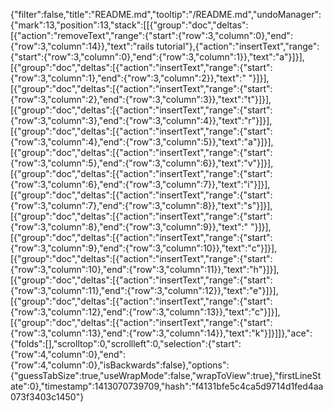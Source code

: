 {"filter":false,"title":"README.md","tooltip":"/README.md","undoManager":{"mark":13,"position":13,"stack":[[{"group":"doc","deltas":[{"action":"removeText","range":{"start":{"row":3,"column":0},"end":{"row":3,"column":14}},"text":"rails tutorial"},{"action":"insertText","range":{"start":{"row":3,"column":0},"end":{"row":3,"column":1}},"text":"a"}]}],[{"group":"doc","deltas":[{"action":"insertText","range":{"start":{"row":3,"column":1},"end":{"row":3,"column":2}},"text":" "}]}],[{"group":"doc","deltas":[{"action":"insertText","range":{"start":{"row":3,"column":2},"end":{"row":3,"column":3}},"text":"t"}]}],[{"group":"doc","deltas":[{"action":"insertText","range":{"start":{"row":3,"column":3},"end":{"row":3,"column":4}},"text":"r"}]}],[{"group":"doc","deltas":[{"action":"insertText","range":{"start":{"row":3,"column":4},"end":{"row":3,"column":5}},"text":"a"}]}],[{"group":"doc","deltas":[{"action":"insertText","range":{"start":{"row":3,"column":5},"end":{"row":3,"column":6}},"text":"v"}]}],[{"group":"doc","deltas":[{"action":"insertText","range":{"start":{"row":3,"column":6},"end":{"row":3,"column":7}},"text":"i"}]}],[{"group":"doc","deltas":[{"action":"insertText","range":{"start":{"row":3,"column":7},"end":{"row":3,"column":8}},"text":"s"}]}],[{"group":"doc","deltas":[{"action":"insertText","range":{"start":{"row":3,"column":8},"end":{"row":3,"column":9}},"text":" "}]}],[{"group":"doc","deltas":[{"action":"insertText","range":{"start":{"row":3,"column":9},"end":{"row":3,"column":10}},"text":"c"}]}],[{"group":"doc","deltas":[{"action":"insertText","range":{"start":{"row":3,"column":10},"end":{"row":3,"column":11}},"text":"h"}]}],[{"group":"doc","deltas":[{"action":"insertText","range":{"start":{"row":3,"column":11},"end":{"row":3,"column":12}},"text":"e"}]}],[{"group":"doc","deltas":[{"action":"insertText","range":{"start":{"row":3,"column":12},"end":{"row":3,"column":13}},"text":"c"}]}],[{"group":"doc","deltas":[{"action":"insertText","range":{"start":{"row":3,"column":13},"end":{"row":3,"column":14}},"text":"k"}]}]]},"ace":{"folds":[],"scrolltop":0,"scrollleft":0,"selection":{"start":{"row":4,"column":0},"end":{"row":4,"column":0},"isBackwards":false},"options":{"guessTabSize":true,"useWrapMode":false,"wrapToView":true},"firstLineState":0},"timestamp":1413070739709,"hash":"f4131bfe5c4ca5d9714d1fed4aa073f3403c1450"}